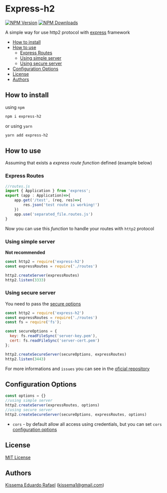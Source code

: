 # Express-h2

[![NPM Version][npm-image]][npm-url]
[![NPM Downloads][downloads-image]][downloads-url]

A simple way for use http2 protocol with [express](http://expressjs.com/) framework

* [How to install](#how-to-install)
* [How to use](#how-to-use)
  * [Express Routes](#express-routes)
  * [Using simple server](#using-simple-server)
  * [Using secure server](#using-secure-server)
* [Configuration Options](#configuration-options)
* [License](#license)
* [Authors](#authors)

## How to install
using `npm`
```bash
npm i express-h2
```
or using `yarn`
```bash
yarn add express-h2
```

## How to use

Assuming that exists a *express route function* defined (example below)
### Express Routes

```js
//routes.js
import { Application } from 'express';
export (app : Application)=>{
    app.get('/test', (req, res)=>{
        res.json('test route is working!')
    })
    app.use('separated_file.routes.js')
}
```

Now you can use this *function* to handle your routes with `http2` protocol

### Using simple server
**Not recommended**

```js
const http2 = require('express-h2')
const expressRoutes = require('./routes')

http2.createServer(expressRoutes)
http2.listen(3333)
```

### Using secure server
You need to pass the [secure options](https://nodejs.org/api/http2.html#http2_http2_createsecureserver_options_onrequesthandler)

```js
const http2 = require('express-h2')
const expressRoutes = require('./routes')
const fs = require('fs');

const secureOptions = {
  key: fs.readFileSync('server-key.pem'),
  cert: fs.readFileSync('server-cert.pem')
};

http2.createSecureServer(secureOptions, expressRoutes)
http2.listen(3443)
```
For more informations and `issues` you can see in the [oficial repository](https://github.com/ksoliddev/express-h2)

## Configuration Options
```js
const options = {}
//using simple server
http2.createServer(expressRoutes, options)
//using secure server
http2.createSecureServer(secureOptions, expressRoutes, options)
```

 - `cors` - by default allow all access using credentials, but you can set `cors` [configuration options](https://expressjs.com/en/resources/middleware/cors.html#configuration-options)

## License

[MIT License](http://www.opensource.org/licenses/mit-license.php)

## Authors

[Kissema Eduardo Rafael](https://github.com/kissema) ([kissema1@gmail.com](mailto:kissema1@gmail.com))

[downloads-image]: https://img.shields.io/npm/dm/express-h2.svg
[downloads-url]: https://npmjs.org/package/express-h2
[npm-image]: https://img.shields.io/npm/v/express-h2.svg
[npm-url]: https://npmjs.org/package/express-h2